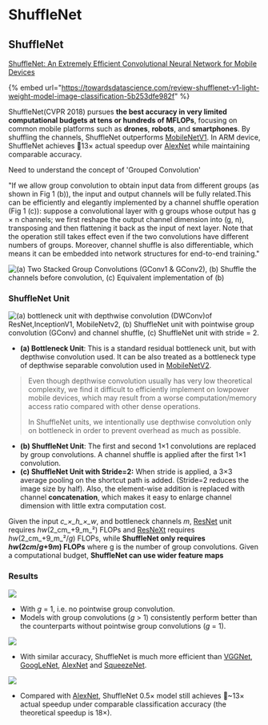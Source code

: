 # ShuffleNet

## ShuffleNet

[ShuffleNet: An Extremely Efficient Convolutional Neural Network for Mobile Devices](https://arxiv.org/abs/1707.01083)

{% embed url="https://towardsdatascience.com/review-shufflenet-v1-light-weight-model-image-classification-5b253dfe982f" %}

ShuffleNet(CVPR 2018) pursues **the best accuracy in very limited computational budgets at tens or hundreds of MFLOPs**, focusing on common mobile platforms such as **drones**, **robots**, and **smartphones**. By shuffling the channels, ShuffleNet outperforms [MobileNetV1](https://towardsdatascience.com/review-mobilenetv1-depthwise-separable-convolution-light-weight-model-a382df364b69). In ARM device, ShuffleNet achieves 13× actual speedup over [AlexNet](https://medium.com/coinmonks/paper-review-of-alexnet-caffenet-winner-in-ilsvrc-2012-image-classification-b93598314160) while maintaining comparable accuracy.

Need to understand the concept of 'Grouped Convolution'

"If we allow group convolution to obtain input data from different groups (as shown in Fig 1 (b)), the input and output channels will be fully related.This can be efficiently and elegantly implemented by a channel shuffle operation (Fig 1 (c)): suppose a convolutional layer with g groups whose output has g × n channels; we first reshape the output channel dimension into (g, n), transposing and then flattening it back as the input of next layer. Note that the operation still takes effect even if the two convolutions have different numbers of groups. Moreover, channel shuffle is also differentiable, which means it can be embedded into network structures for end-to-end training."

![(a) Two Stacked Group Convolutions (GConv1 & GConv2), (b) Shuffle the channels before convolution, (c) Equivalent implementation of (b)](<../../.gitbook/assets/image (197).png>)

### **ShuffleNet Unit**

![(a) bottleneck unit with depthwise convolution (DWConv)of ResNet,InceptionV1, MobileNetv2, (b) ShuffleNet unit with pointwise group convolution (GConv) and channel shuffle, (c) ShuffleNet unit with stride = 2.](<../../.gitbook/assets/image (196).png>)

* **(a) Bottleneck Unit**: This is a standard residual bottleneck unit, but with depthwise convolution used. It can be also treated as a bottleneck type of depthwise separable convolution used in [MobileNetV2](https://towardsdatascience.com/review-mobilenetv2-light-weight-model-image-classification-8febb490e61c).

> Even though depthwise convolution usually has very low theoretical complexity, we find it difficult to efficiently implement on lowpower mobile devices, which may result from a worse computation/memory access ratio compared with other dense operations.
>
> In ShuffleNet units, we intentionally use depthwise convolution only on bottleneck in order to prevent overhead as much as possible.

* **(b) ShuffleNet Unit**: The first and second 1×1 convolutions are replaced by group convolutions. A channel shuffle is applied after the first 1×1 convolution.
* **(c) ShuffleNet Unit with Stride=2:** When stride is applied, a 3×3 average pooling on the shortcut path is added. (Stride=2 reduces the image size by half). Also, the element-wise addition is replaced with channel **concatenation**, which makes it easy to enlarge channel dimension with little extra computation cost.

Given the input _c\_×\_h\_×\_w_, and bottleneck channels _m_, [ResNet](https://towardsdatascience.com/review-resnet-winner-of-ilsvrc-2015-image-classification-localization-detection-e39402bfa5d8) unit requires _hw_(2\_cm\_+9\_m\_²) FLOPs and [ResNeXt](https://towardsdatascience.com/review-resnext-1st-runner-up-of-ilsvrc-2016-image-classification-15d7f17b42ac) requires _hw_(2\_cm\_+9\_m\_²/_g_) FLOPs, while **ShuffleNet only requires** _**hw**_**(2**_**cm**_**/**_**g**_**+9**_**m**_**) FLOPs** where g is the number of group convolutions. Given a computational budget, **ShuffleNet can use wider feature maps**

### **Results**

![](<../../.gitbook/assets/image (198).png>)

* With _g_ = 1, i.e. no pointwise group convolution.
* Models with group convolutions (_g_ > 1) consistently perform better than the counterparts without pointwise group convolutions (_g_ = 1).

![](<../../.gitbook/assets/image (195).png>)

* With similar accuracy, ShuffleNet is much more efficient than [VGGNet](https://medium.com/coinmonks/paper-review-of-vggnet-1st-runner-up-of-ilsvlc-2014-image-classification-d02355543a11), [GoogLeNet](https://medium.com/coinmonks/paper-review-of-googlenet-inception-v1-winner-of-ilsvlc-2014-image-classification-c2b3565a64e7), [AlexNet](https://medium.com/coinmonks/paper-review-of-alexnet-caffenet-winner-in-ilsvrc-2012-image-classification-b93598314160) and [SqueezeNet](https://towardsdatascience.com/review-squeezenet-image-classification-e7414825581a).

![](<../../images/image (200).png>)

* Compared with [AlexNet](https://medium.com/coinmonks/paper-review-of-alexnet-caffenet-winner-in-ilsvrc-2012-image-classification-b93598314160), ShuffleNet 0.5× model still achieves \~13× actual speedup under comparable classification accuracy (the theoretical speedup is 18×).
